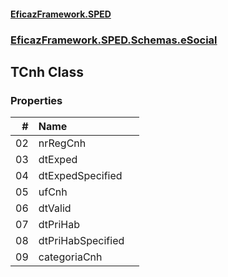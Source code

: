 #### [EficazFramework.SPED](EficazFrameworkSPED.md 'EficazFramework SPED')
### [EficazFramework.SPED.Schemas.eSocial](EficazFramework.SPED.Schemas.eSocial.md 'EficazFramework.SPED.Schemas.eSocial')

## TCnh Class
### Properties

| # | Name | |
| ---: | :--- | :--- |
| 02 | nrRegCnh |  |
| 03 | dtExped |  |
| 04 | dtExpedSpecified |  |
| 05 | ufCnh |  |
| 06 | dtValid |  |
| 07 | dtPriHab |  |
| 08 | dtPriHabSpecified |  |
| 09 | categoriaCnh |  |
